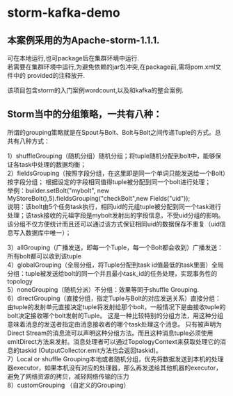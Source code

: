 # storm-kafka-demo

## 本案例采用的为Apache-storm-1.1.1.

可在本地运行,也可package后在集群环境中运行.<br>
若需要在集群环境中运行,为避免依赖的jar包冲突,在package前,需将pom.xml文件中的 <scope>provided</scope>的注释放开.<br>

该项目包含storm的入门案例wordcount,以及和kafka的整合案例.

## Storm当中的分组策略，一共有八种：

所谓的grouping策略就是在Spout与Bolt、Bolt与Bolt之间传递Tuple的方式。总共有八种方式：<br>

 1）shuffleGrouping（随机分组）随机分组；将tuple随机分配到bolt中，能够保证各task中处理的数据均衡；<br>
 2）fieldsGrouping（按照字段分组，在这里即是同一个单词只能发送给一个Bolt）按字段分组； 根据设定的字段相同值得tuple被分配到同一个bolt进行处理；<br>
举例：builder.setBolt("mybolt", new MyStoreBolt(),5).fieldsGrouping("checkBolt",new Fields("uid"));<br>
说明：该bolt由5个任务task执行，相同uid的元组tuple被分配到同一个task进行处理；该task接收的元祖字段是mybolt发射出的字段信息，不受uid分组的影响。
    该分组不仅方便统计而且还可以通过该方式保证相同uid的数据保存不重复（uid信息写入数据库中唯一）；<br>

 3）allGrouping（广播发送，即每一个Tuple，每一个Bolt都会收到）广播发送：所有bolt都可以收到该tuple <br>
 4）globalGrouping（全局分组，将Tuple分配到task id值最低的task里面）全局分组：tuple被发送给bolt的同一个并且最小task_id的任务处理，实现事务性的topology<br>
 5）noneGrouping（随机分派）不分组：效果等同于shuffle Grouping.<br>
 6）directGrouping（直接分组，指定Tuple与Bolt的对应发送关系）直接分组：由tuple的发射单元直接决定tuple将发射给那个bolt，一般情况下是由接收tuple的bolt决定接收哪个bolt发射的Tuple。
 这是一种比较特别的分组方法，用这种分组意味着消息的发送者指定由消息接收者的哪个task处理这个消息。 只有被声明为Direct Stream的消息流可以声明这种分组方法。而且这种消息tuple必须使用emitDirect方法来发射。消息处理者可以通过TopologyContext来获取处理它的消息的taskid (OutputCollector.emit方法也会返回taskid)。<br>
 7）Local or shuffle Grouping本地或者随机分组，优先将数据发送到本机的处理器executor，如果本机没有对应的处理器，那么再发送给其他机器的executor，避免了网络资源的拷贝，减轻网络传输的压力<br>
 8）customGrouping （自定义的Grouping）

